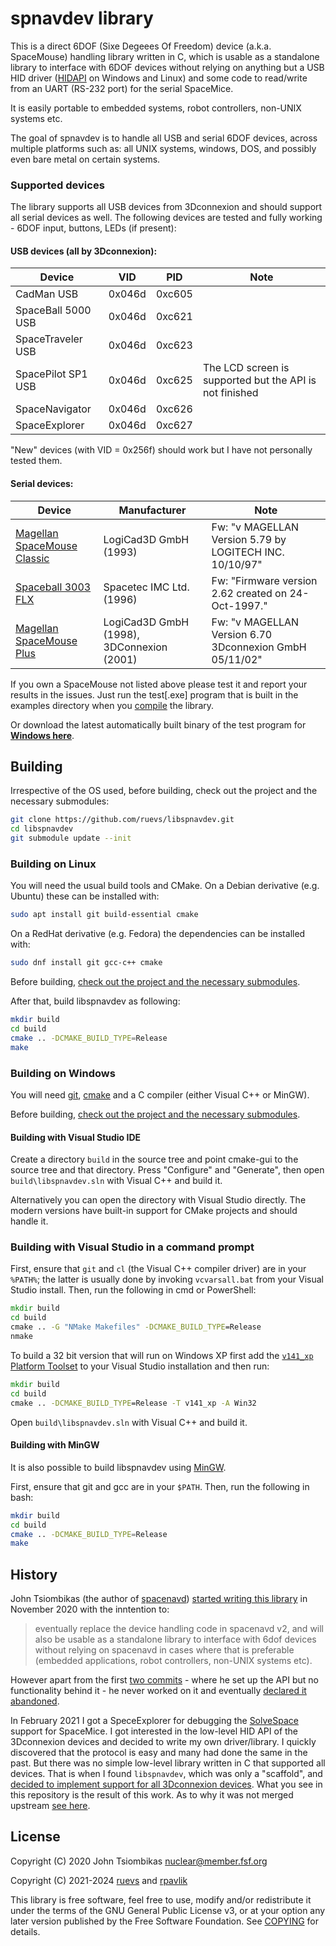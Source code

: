 spnavdev library
================
This is a direct 6DOF (Sixe Degeees Of Freedom) device (a.k.a. SpaceMouse) handling library written
in C, which is usable as a standalone library to interface with 6DOF devices without relying on
anything but a USB HID driver ([HIDAPI](https://github.com/libusb/hidapi) on Windows and Linux) and
some code to read/write from an UART (RS-232 port) for the serial SpaceMice.

It is easily portable to embedded systems, robot controllers, non-UNIX systems etc.

The goal of spnavdev is to handle all USB and serial 6DOF devices, across multiple platforms such
as: all UNIX systems, windows, DOS, and possibly even bare metal on certain systems.

### Supported devices

The library supports all USB devices from 3Dconnexion and should support all serial devices as
well. The following devices are tested and fully working - 6DOF input, buttons, LEDs (if present):

#### USB devices (all by 3Dconnexion):

Device | VID | PID | Note
------ | --- | --- | ----
CadMan USB | 0x046d | 0xc605 | 
SpaceBall 5000 USB | 0x046d | 0xc621 | 
SpaceTraveler USB | 0x046d | 0xc623 | 
SpacePilot SP1 USB | 0x046d | 0xc625 | The LCD screen is supported but the API is not finished
SpaceNavigator | 0x046d | 0xc626 | 
SpaceExplorer | 0x046d | 0xc627 | 

"New" devices (with VID = 0x256f) should work but I have not personally tested them.

#### Serial devices:

Device | Manufacturer | Note
------ | ------------ | ----
[Magellan SpaceMouse Classic](https://spacemice.org/index.php?title=Spacemouse_Classic) | LogiCad3D GmbH (1993) | Fw: "v  MAGELLAN  Version 5.79  by LOGITECH INC. 10/10/97"
[Spaceball 3003 FLX](https://spacemice.org/index.php?title=Spaceball_3003) | Spacetec IMC Ltd. (1996) | Fw: "Firmware version 2.62 created on 24-Oct-1997."
[Magellan SpaceMouse Plus](https://spacemice.org/index.php?title=Spacemouse_Plus) | LogiCad3D GmbH (1998), 3DConnexion (2001) | Fw: "v  MAGELLAN  Version 6.70  3Dconnexion GmbH 05/11/02"

If you own a SpaceMouse not listed above please test it and report your results in the issues. Just
run the test[.exe] program that is built in the examples directory when you [compile](#Building)
the library.

Or download the latest automatically built binary of the test program for [**Windows here**](https://nightly.link/ruevs/libspnavdev/workflows/cd/master/Windows.zip).

## Building 

Irrespective of the OS used, before building, check out the project and the necessary submodules:

```sh
git clone https://github.com/ruevs/libspnavdev.git
cd libspnavdev
git submodule update --init
```

### Building on Linux

You will need the usual build tools and CMake. On a Debian derivative (e.g. Ubuntu) these can be
installed with:

```sh
sudo apt install git build-essential cmake
```

On a RedHat derivative (e.g. Fedora) the dependencies can be installed with:

```sh
sudo dnf install git gcc-c++ cmake
```

Before building, [check out the project and the necessary submodules](#Building).

After that, build libspnavdev as following:

```sh
mkdir build
cd build
cmake .. -DCMAKE_BUILD_TYPE=Release
make
```

### Building on Windows

You will need [git][gitwin], [cmake][cmakewin] and a C compiler
(either Visual C++ or MinGW).

Before building, [check out the project and the necessary submodules](#Building).

#### Building with Visual Studio IDE

Create a directory `build` in the source tree and point cmake-gui to the source tree and that
directory. Press "Configure" and "Generate", then open `build\libspnavdev.sln` with
Visual C++ and build it.

Alternatively you can open the directory with Visual Studio directly. The modern versions have
built-in support for CMake projects and should handle it.

### Building with Visual Studio in a command prompt

First, ensure that `git` and `cl` (the Visual C++ compiler driver) are in your `%PATH%`; the latter
is usually done by invoking `vcvarsall.bat` from your Visual Studio install. Then, run the
following in cmd or PowerShell:

```bat
mkdir build
cd build
cmake .. -G "NMake Makefiles" -DCMAKE_BUILD_TYPE=Release
nmake
```

To build a 32 bit version that will run on Windows XP first add the [`v141_xp` Platform Toolset](https://learn.microsoft.com/en-us/cpp/build/configuring-programs-for-windows-xp)
to your Visual Studio installation and then run:

```bat
mkdir build
cd build
cmake .. -DCMAKE_BUILD_TYPE=Release -T v141_xp -A Win32
```

Open `build\libspnavdev.sln` with Visual C++ and build it.

#### Building with MinGW

It is also possible to build libspnavdev using [MinGW][mingw].

First, ensure that git and gcc are in your `$PATH`. Then, run the following in bash:

```sh
mkdir build
cd build
cmake .. -DCMAKE_BUILD_TYPE=Release
make
```

[gitwin]: https://git-scm.com/download/win
[cmakewin]: http://www.cmake.org/download/#latest
[mingw]: http://www.mingw.org/

History
-------
John Tsiombikas (the author of [spacenavd](https://github.com/FreeSpacenav/spacenavd)) [started writing this library](https://github.com/FreeSpacenav/libspnavdev)
in November 2020 with the inntention to:

> eventually replace the
> device handling code in spacenavd v2, and will also be usable as a standalone
> library to interface with 6dof devices without relying on spacenavd in cases
> where that is preferable (embedded applications, robot controllers, non-UNIX
> systems etc).

However apart from the first [two commits](https://github.com/FreeSpacenav/libspnavdev/commits/master/) -
where he set up the API but no functionality behind it - he never worked on it and eventually
[declared it abandoned](https://github.com/FreeSpacenav/libspnavdev/commit/427f98957b3691197a48a03315395c3b8df6101a).

In February 2021 I got a SpeceExplorer for debugging the [SolveSpace](https://github.com/FreeSpacenav/libspnavdev/commit/427f98957b3691197a48a03315395c3b8df6101a)
support for SpaceMice. I got interested in the low-level HID API of the 3Dconnexion devices and
decided to write my own driver/library. I quickly discovered that the protocol is easy and many had
done the same in the past. But there was no simple low-level library written in C that supported
all devices. That is when I found `libspnavdev`, which was only a "scaffold", and
[decided to implement support for all 3Dconnexion devices](https://github.com/FreeSpacenav/libspnavdev/pull/1#issuecomment-779057322).
What you see in this repository is the result of this work. As to why it was not merged upstream
[see here](https://github.com/FreeSpacenav/libspnavdev/pulls?q=is%3Apr+is%3Aclosed).

License
-------
Copyright (C) 2020 John Tsiombikas <nuclear@member.fsf.org>

Copyright (C) 2021-2024 [ruevs](https://github.com/ruevs) and [rpavlik](https://github.com/rpavlik)

This library is free software, feel free to use, modify and/or redistribute it under the terms of
the GNU General Public License v3, or at your option any later version published by the Free
Software Foundation. See [COPYING](COPYING) for details.
